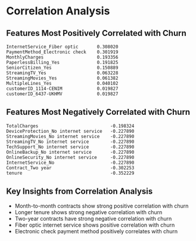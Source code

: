 # Correlation Analysis

## Features Most Positively Correlated with Churn

```
InternetService_Fiber optic       0.308020
PaymentMethod_Electronic check    0.301919
MonthlyCharges                    0.193356
PaperlessBilling_Yes              0.191825
SeniorCitizen_Yes                 0.150889
StreamingTV_Yes                   0.063228
StreamingMovies_Yes               0.061382
MultipleLines_Yes                 0.040102
customerID_1114-CENIM             0.019827
customerID_6437-UKHMV             0.019827
```

## Features Most Negatively Correlated with Churn

```
TotalCharges                           -0.198324
DeviceProtection_No internet service   -0.227890
StreamingMovies_No internet service    -0.227890
StreamingTV_No internet service        -0.227890
TechSupport_No internet service        -0.227890
OnlineBackup_No internet service       -0.227890
OnlineSecurity_No internet service     -0.227890
InternetService_No                     -0.227890
Contract_Two year                      -0.302253
tenure                                 -0.352229
```

## Key Insights from Correlation Analysis

- Month-to-month contracts show strong positive correlation with churn
- Longer tenure shows strong negative correlation with churn
- Two-year contracts have strong negative correlation with churn
- Fiber optic internet service shows positive correlation with churn
- Electronic check payment method positively correlates with churn
